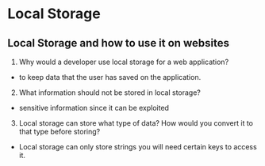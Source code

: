# Local Storage

## Local Storage and how to use it on websites

1. Why would a developer use local storage for a web application?
- to keep data that the user has saved on the application.
2. What information should not be stored in local storage?
- sensitive information since it can be exploited
3. Local storage can store what type of data? How would you convert it to that type before storing?
- Local storage can only store strings you will need certain keys to access it.